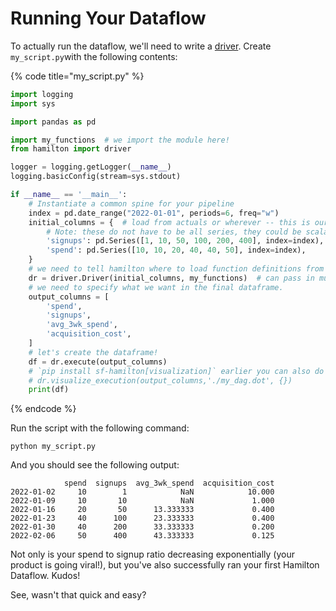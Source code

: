 # Running Your Dataflow

To actually run the dataflow, we'll need to write a [driver](../overview-of-concepts/the-hamilton-driver.md). Create `my_script.py`with the following contents:

{% code title="my_script.py" %}
```python
import logging
import sys

import pandas as pd

import my_functions  # we import the module here!
from hamilton import driver

logger = logging.getLogger(__name__)
logging.basicConfig(stream=sys.stdout)

if __name__ == '__main__':
    # Instantiate a common spine for your pipeline
    index = pd.date_range("2022-01-01", periods=6, freq="w")
    initial_columns = {  # load from actuals or wherever -- this is our initial data we use as input.
        # Note: these do not have to be all series, they could be scalar inputs.
        'signups': pd.Series([1, 10, 50, 100, 200, 400], index=index),
        'spend': pd.Series([10, 10, 20, 40, 40, 50], index=index),
    }
    # we need to tell hamilton where to load function definitions from
    dr = driver.Driver(initial_columns, my_functions)  # can pass in multiple modules
    # we need to specify what we want in the final dataframe.
    output_columns = [
        'spend',
        'signups',
        'avg_3wk_spend',
        'acquisition_cost',
    ]
    # let's create the dataframe!
    df = dr.execute(output_columns)
    # `pip install sf-hamilton[visualization]` earlier you can also do
    # dr.visualize_execution(output_columns,'./my_dag.dot', {})
    print(df)
```
{% endcode %}

Run the script with the following command:

`python my_script.py`

And you should see the following output:

```
            spend  signups  avg_3wk_spend  acquisition_cost
2022-01-02     10        1            NaN            10.000
2022-01-09     10       10            NaN             1.000
2022-01-16     20       50      13.333333             0.400
2022-01-23     40      100      23.333333             0.400
2022-01-30     40      200      33.333333             0.200
2022-02-06     50      400      43.333333             0.125
```

Not only is your spend to signup ratio decreasing exponentially (your product is going viral!), but you've also successfully ran your first Hamilton Dataflow. Kudos!

See, wasn't that quick and easy?&#x20;
